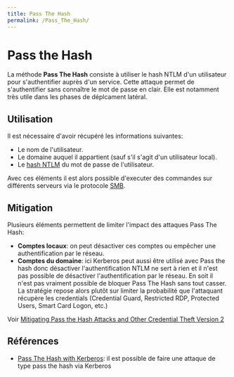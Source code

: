 ```yaml
---
title: Pass The Hash
permalink: /Pass_The_Hash/
---
```


# Pass the Hash

La méthode **Pass The Hash** consiste à utiliser le hash NTLM d'un utilisateur pour s'authentifier auprès d'un service. Cette attaque permet de s'authentifier sans connaître le mot de passe en clair. Elle est notamment très utile dans les phases de déplcament latéral.

## Utilisation

Il est nécessaire d'avoir récupéré les informations suivantes:

-   Le nom de l'utilisateur.
-   Le domaine auquel il appartient (sauf s'il s'agit d'un utilisateur local).
-   Le [hash NTLM](/NTLM/) du mot de passe de l'utilisateur.

Avec ces éléments il est alors possible d'executer des commandes sur différents serveurs via le protocole [SMB](/SMB "wikilink").

## Mitigation

Plusieurs éléments permettent de limiter l'impact des attaques Pass The Hash:

- **Comptes locaux**: on peut désactiver ces comptes ou empêcher une authentification par le réseau.
- **Comptes du domaine**: ici Kerberos peut aussi être utilisé avec Pass the hash donc désactiver l'authentification NTLM ne sert à rien et il n'est pas possible de désactiver l'authentification par le réseau. En soit il n'est pas vraiment possible de bloquer Pass The Hash sans tout casser. La stratégie repose alors plutôt sur limiter la probabilité que l'attaquant récupère les credentials (Credential Guard, Restricted RDP, Protected Users, Smart Card Logon, etc.)

Voir [Mitigating Pass the Hash Attacks and Other Credential Theft Version 2](https://download.microsoft.com/download/7/7/A/77ABC5BD-8320-41AF-863C-6ECFB10CB4B9/Mitigating-Pass-the-Hash-Attacks-and-Other-Credential-Theft-Version-2.pdf)


## Références
-   [Pass The Hash with Kerberos](/https://malicious.link/post/2018/pass-the-hash-with-kerberos/): il est possible de faire une attaque de type pass the hash via Kerberos
